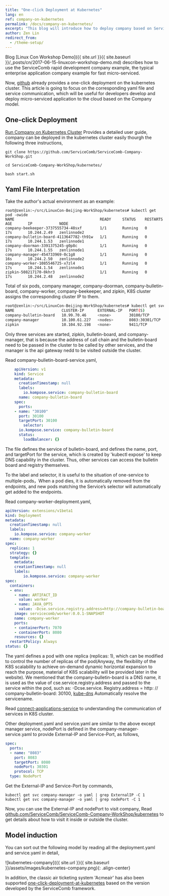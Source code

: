 ```yaml
---
title: "One-click Deployment at Kubernetes"    
lang: en    
ref: company-on-kubernetes    
permalink: /docs/company-on-kubernetes/   
excerpt: "This blog will introduce how to deploy company based on ServiceComb in the kubernetes cluster, and intercom communication of company"   
author: Zen Lin   
redirect_from:   
  - /theme-setup/   
---
```

    
Blog [Linux Con Workshop Demo]({{ site.url }}{{ site.baseurl }}/_posts/cn/2017-06-15-linuxcon-workshop-demo.md) describes how to use the ServiceComb rapid development company example, the typical enterprise application company example for fast micro-serviced.
     
Now, [github](https://github.com/ServiceComb/ServiceComb-Company-WorkShop.git) already provides a one-click deployment on the kubernetes cluster. This article is going to focus on the corresponding yaml file and service communication, which will be useful for developers develop and deploy micro-serviced application to the cloud based on the Company model.    
    

## One-click Deployment

[Run Company on Kubernetes Cluster](https://github.com/ServiceComb/ServiceComb-Company-WorkShop/blob/master/kubernetes/README.md) Provides a detailed user guide, company can be deployed in the kubernetes cluster easily thourgh the following three instructions,

```shell
git clone https://github.com/ServiceComb/ServiceComb-Company-WorkShop.git

cd ServiceComb-Company-WorkShop/kubernetes/

bash start.sh
```

## Yaml File Interpretation
   
Take the author's actual environment as an example:
    
```shell
root@zenlin:~/src/LinuxCon-Beijing-WorkShop/kubernetes# kubectl get pod -owide
NAME                                      READY     STATUS    RESTARTS   AGE       IP            NODE
company-beekeeper-3737555734-48sxf        1/1       Running   0          17s       10.244.2.49   zenlinnode2
company-bulletin-board-4113647782-th91w   1/1       Running   0          17s       10.244.1.53   zenlinnode1
company-doorman-3391375245-g0p8c          1/1       Running   0          17s       10.244.1.55   zenlinnode1
company-manager-454733969-0c1g8           1/1       Running   0          16s       10.244.2.50   zenlinnode2
company-worker-1085546725-x7zl4           1/1       Running   0          17s       10.244.1.54   zenlinnode1
zipkin-508217170-0khr3                    1/1       Running   0          17s       10.244.2.48   zenlinnode2
```      
Total of six pods, company manager, company-doorman, company-bulletin-board, company-worker, company-beekeeper, and zipkin, K8S cluster assigns the corresponding cluster IP to them.
     
```bash
root@zenlin:~/src/LinuxCon-Beijing-WorkShop/kubernetes# kubectl get svc -owide
NAME                     CLUSTER-IP      EXTERNAL-IP   PORT(S)          AGE       SELECTOR
company-bulletin-board   10.99.70.46     <none>        30100/TCP        12m       io.kompose.service=company-bulletin-board
company-manager          10.100.61.227   <nodes>       8083:30301/TCP   12m       io.kompose.service=company-manager
zipkin                   10.104.92.198   <none>        9411/TCP         12m       io.kompose.service=zipkin
```
     
Only three services are started, zipkin, bulletin-board, and  company-manager, that is because the address of call chain and the bulletin-board need to be passed in the cluster to be called by other services, and the manager is the api gateway nedd to be visited outside the cluster.
      
Read company-bulletin-board-service.yaml,
     
```yaml
    apiVersion: v1
    kind: Service
    metadata:
      creationTimestamp: null
      labels:
    	io.kompose.service: company-bulletin-board
      name: company-bulletin-board
    spec:
      ports:
    - name: "30100"
      port: 30100
      targetPort: 30100
        selector:
      io.kompose.service: company-bulletin-board
      status:
        loadBalancer: {}
```     
The file defines the service of bulletin-board, and defines the name, port, and targetPort for the service, which is created by 'kubectl expose' to keep DNS capability in the cluster. Thus, other services can access the bulletin board and registry themselves.

To the label and selector, it is useful to the situation of one-service to multiple-pods，When a pod dies, it is automatically removed from the endpoints, and new pods matching the Service’s selector will automatically get added to the endpoints.     
     
Read company-worker-deployment.yaml,    
```yaml
apiVersion: extensions/v1beta1
kind: Deployment
metadata:
  creationTimestamp: null
  labels:
	io.kompose.service: company-worker
  name: company-worker
spec:
  replicas: 1
  strategy: {}
  template:
	metadata:
  	creationTimestamp: null
  	labels:
    	io.kompose.service: company-worker
spec:
  containers:
  - env:
    - name: ARTIFACT_ID
      value: worker
    - name: JAVA_OPTS
      value: -Dcse.service.registry.address=http://company-bulletin-board:30100 -Dservicecomb.tracing.collector.adress=http://zipkin:9411
    image: servicecomb/worker:0.0.1-SNAPSHOT
    name: company-worker
    ports:
    - containerPort: 7070
    - containerPort: 8080
    resources: {}
  restartPolicy: Always
status: {}
```
The yaml defines a pod with one replica (replicas: 1), which can be modified to control the number of replicas of the pod(Anyway, the flexibility of the K8S scalability to achieve on-demand dynamic horizontal expansion to reach the purpose, material of K8S scalability will be provided later in the website). We mentioned that the company-bulletin-board is a DNS name, it is used as the value of cse.service.registry.address and passed to the service within the pod, such as: -Dcse.service. Registry.address = http: // company-bulletin-board: 30100, [kube-dns](https://github.com/kubernetes/kubernetes/blob/master/cluster/addons/dns/README.md) Automatically resolve the servicename.
     
Read [connect-applications-service](https://kubernetes.io/docs/concepts/services-networking/connect-applications-service/) to understanding the communication of services in K8S cluster.

Other deployment.yaml and service.yaml are similar to the above except manager service, nodePort is defined in the company-manager-service.yaml to provide External-IP and Service-Port, as follows,     
```yaml
spec:
  ports:
  - name: "8083"
  	port: 8083
  	targetPort: 8080
  	nodePort: 30301
  	protocol: TCP
  type: NodePort
```

Get the External-IP and Service-Port by commands,

```shell
kubectl get svc company-manager -o yaml | grep ExternalIP -C 1
kubectl get svc company-manager -o yaml | grep nodePort -C 1
```

Now, you can use the External-IP and nodePort to visit company, Read [github.com/ServiceComb/ServiceComb-Company-WorkShop/kubernetes](https://github.com/ServiceComb/ServiceComb-Company-WorkShop/blob/master/kubernetes/README.md) to get details about how to visit it inside or outside the cluster.
      
## Model induction
   
You can sort out the following model by reading all the deployment.yaml and service.yaml in detail, 

![kubernetes-company]({{ site.url }}{{ site.baseurl }}/assets/images/kubernetes-company.png){: .align-center}
    
In addition, the classic air ticketing system 'Acmeair' has also been supported [one-click-deployment-at-kubernetes](https://github.com/WillemJiang/acmeair/tree/master/kubernetes) based on the version developed by the ServiceComb framework.

